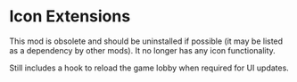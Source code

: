 # Icon Extensions

This mod is obsolete and should be uninstalled if possible (it may be listed as a dependency by other mods). It no longer has any icon functionality.

Still includes a hook to reload the game lobby when required for UI updates.

